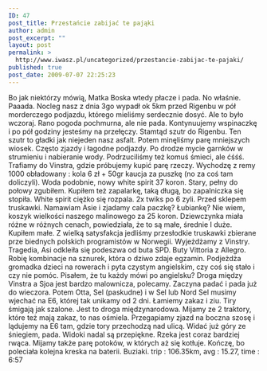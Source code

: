 ```yaml
---
ID: 47
post_title: Przestańcie zabijać te pająki
author: admin
post_excerpt: ""
layout: post
permalink: >
  http://www.iwasz.pl/uncategorized/przestancie-zabijac-te-pajaki/
published: true
post_date: 2009-07-07 22:25:23
---
```

Bo jak niektórzy mówią, Matka Boska wtedy płacze i pada. No właśnie. Paaada. Nocleg nasz z dnia 3go wypadł ok 5km przed Rigenbu w pół morderczego podjazdu, którego mieliśmy serdecznie dosyć. Ale to było wczoraj. Rano pogoda pochmurna, ale nie pada. Kontynuujemy wspinaczkę i po pół godziny jesteśmy na przełęczy. Stamtąd szutr do Rigenbu. Ten szutr to gładki jak niejeden nasz asfalt. Potem minęliśmy parę mniejszych wiosek. Często zjazdy i łagodne podjazdy. Po drodze mycie garnków w strumieniu i nabieranie wody. Podrzuciliśmy też komuś śmieci, ale ćśśś. Trafiamy do Vinstra, gdzie próbujemy kupić parę rzeczy. Wychodzę z remy 1000 obładowany : kola 6 zł + 50gr kaucja za puszkę (no za coś tam doliczyli). Woda podobnie, nowy white spirit 37 koron. Stary, pełny do połowy zgubiłem. Kupiłem też zapalarkę, taką długą, bo zapalniczka się stopiła. White spirit ciężko się rozpala. 2x twiks po 6 zyli. Przed sklepem truskawki. Namawiam Asie i zjadamy cala paczkę? Łubiankę? Nie wiem, koszyk wielkości naszego malinowego za 25 koron. Dziewczynka miała różne w różnych cenach, powiedziała, że to są małe, średnie I duże. Kupiłem małe. Z wielką satysfakcja jedliśmy przesłodkie truskawki zbierane prze biednych polskich programistów w Norwegii. Wyjeżdżamy z Vinstry. Tragedia, Asi odkleiła się podeszwa od buta SPD. Buty Vittoria z Allegro. Robię kombinacje na sznurek, która o dziwo zdaje egzamin. Podjeżdża gromadka dzieci na rowerach i pyta czystym angielskim, czy coś się stało i czy nie pomóc. Pisałem, że tu każdy mówi po angielsku? Droga między Vinstra a Sjoa jest bardzo malownicza, polecamy. Zaczyna padać i pada już do wieczora. Potem Otta, Sel (paskudne) i w Sel lub Nord Sel musimy wjechać na E6, której tak unikamy od 2 dni. Łamiemy zakaz i ziu. Tiry śmigają jak szalone. Jest to droga międzynarodowa. Mijamy ze 2 traktory, które też mają zakaz, to nas ośmiela. Przegapiamy zjazd na boczna szosę i lądujemy na E6 tam, gdzie tory przechodzą nad ulicą. Widać już góry ze śniegiem, pada. Widoki nadal są przepiękne. Rzeka jest coraz bardziej rwąca. Mijamy także parę potoków, w których aż się kotłuje. Kończę, bo poleciała kolejna kreska na baterii. Buziaki. trip : 106.35km, avg : 15.27, time : 6:57